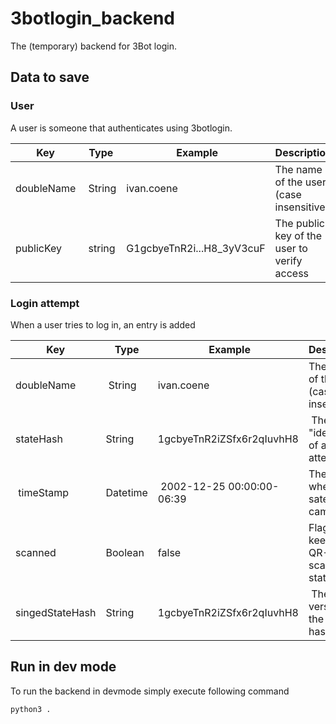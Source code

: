 # 3botlogin_backend
The (temporary) backend for 3Bot login.

## Data to save
### User
A user is someone that authenticates using 3botlogin.

| Key | Type | Example | Description |
| --- | --- | --- | --- |
| doubleName | String | ivan.coene | The name of the user (case insensitive) | 
| publicKey | string | G1gcbyeTnR2i...H8_3yV3cuF | The public key of the user to verify access |


### Login attempt
When a user tries to log in, an entry is added

| Key | Type | Example | Description |
| --- | --- | --- | --- |
| doubleName | String | ivan.coene | The name of the user (case insensitive) | 
| stateHash | String | 1gcbyeTnR2iZSfx6r2qIuvhH8 | The "identifier" of a login-attempt |
| timeStamp | Datetime | 2002-12-25 00:00:00-06:39 | The time when this satehash came in |
| scanned | Boolean | false | Flag to keep the QR-scanned state |
| singedStateHash | String | 1gcbyeTnR2iZSfx6r2qIuvhH8 | The signed version of the state hash|

## Run in dev mode
To run the backend in devmode simply execute following command
```
python3 .
```